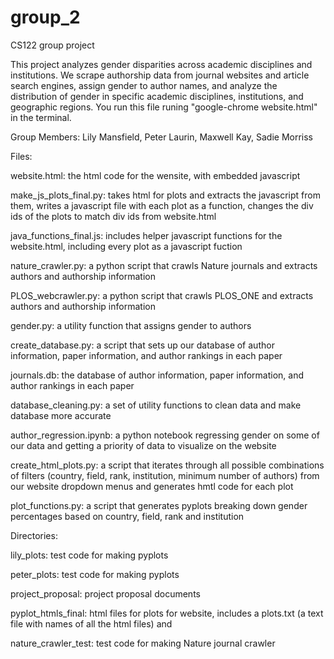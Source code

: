 # group_2
CS122 group project

This project analyzes gender disparities across academic disciplines and institutions. We scrape authorship data from journal websites and article search engines, assign gender to author names, and analyze the distribution of gender in specific academic disciplines, institutions, and geographic regions. 
You run this file runing "google-chrome website.html" in the terminal.    

Group Members: 
Lily Mansfield, 
Peter Laurin, 
Maxwell Kay, 
Sadie Morriss

Files: 

website.html: the html code for the wensite, with embedded javascript 

make_js_plots_final.py: takes html for plots and extracts the javascript from them, writes a javascript file with each plot as a function, changes the div ids of the plots to match div ids from website.html 

java_functions_final.js: includes helper javascript functions for the website.html, including every plot as a javascript fuction

nature_crawler.py: a python script that crawls Nature journals and extracts authors and authorship information

PLOS_webcrawler.py: a python script that crawls PLOS_ONE and extracts authors and authorship information

gender.py: a utility function that assigns gender to authors

create_database.py: a script that sets up our database of author information, paper information, and author rankings in each paper

journals.db: the database of author information, paper information, and author rankings in each paper

database_cleaning.py: a set of utility functions to clean data and make database more accurate

author_regression.ipynb: a python notebook regressing gender on some of our data and getting a priority of data to visualize on the website

create_html_plots.py: a script that iterates through all possible combinations of filters (country, field, rank, institution, minimum number of authors) from our website dropdown menus and generates hmtl code for each plot

plot_functions.py: a script that generates pyplots breaking down gender percentages based on country, field, rank and institution

Directories:

lily_plots: test code for making pyplots

peter_plots: test code for making pyplots

project_proposal: project proposal documents

pyplot_htmls_final: html files for plots for website, includes a plots.txt (a text file with names of all the html files) and  

nature_crawler_test: test code for making Nature journal crawler







